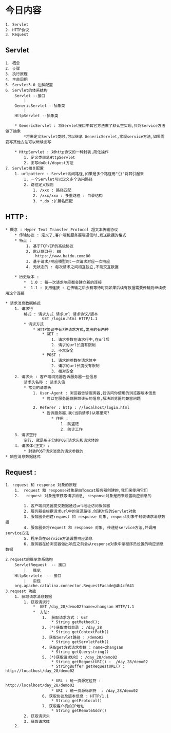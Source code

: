 # 今日内容
	1. Servlet
	2. HTTP协议
	3. Request


## Servlet
	1. 概念
	2. 步骤
	3. 执行原理
	4. 生命周期
	5. Servlet3.0 注解配置
	6. Servlet的体系结构
		Servlet --接口
			|
		GenericServlet --抽象类
			|
		HttpServlet --抽象类

		* GenericServlet : 将Servlet接口中其它方法做了默认空实现,只将Service方法做了抽象
			*将来定义Servlet类时,可以继承 GenericServlet,实现service方法,如果需要写其他方法可以继续复写

		* HttpServlet : 对http协议的一种封装,简化操作
			1. 定义类继承HttpServlet
			2. 复写doGet/dopost方法
	7. Servlet相关配置
		1. urlpattern : Servlet访问路径,如果是多个路径用"{}"将其引起来
			1. 一个Servlet可以定义多个访问路径 
			2. 路径定义规则
				1. /xxx : 路径匹配
				2. /xxx/xxx : 多重路径 : 目录结构
				3. *.do :扩展名匹配
## HTTP : 
	* 概念 : Hyper Text Transfer Protocol 超文本传输协议
		* 传输协议 : 定义了,客户端和服务器端通信时,发送数据的格式
		* 特点 :
			 1. 基于TCP/IP的高级协议
			 2. 默认端口号: 80
				 https://www.baidu.com:80
			 3. 基于请求/响应模型的:一次请求对应一次响应
			 4. 无状态的 : 每次请求之间相互独立,不能交互数据
			 
		* 历史版本 :
			*  1.0 : 每一次请求响应都会建立新的连接
			*  1.1 : 复用连接 : 在传输之后会有等待时间如果后续有数据需要传输则继续使用这个连接

	* 请求消息数据格式
		1. 请求行
			格式 : 请求方式 请求url 请求协议/版本
					GET /login.html HTTP/1.1
			* 请求方式
				* HTTP协议中有7种请求方式,常用的有两种
					* GET :
						1. 请求参数在请求行中,在url后
						2. 请求的url长度有限制
						3. 不太安全
					* POST :
						1. 请求的参数在请求体中
						2. 请求的url长度没有限制
						3. 相对安全
		2. 请求头 : 客户端浏览器告诉服务器一些信息
			请求头名称 : 请求头值
			* 常见的请求头
				1. User-Agent : 浏览器告诉服务器,我访问你使用的浏览器版本信息
					* 可以在服务器端获取该头的信息,解决浏览器的兼容问题	

				2. Referer : http : //localhost/login.html
					* 告诉服务器,我(当前请求)从哪里来?
						* 作用 :
							1. 防盗链
							2. 统计工作
		3. 请求空行
			空行, 就是用于分割POST请求头和请求体的
		4. 请求体(正文) :
			* 封装POST请求消息的请求参数的
	* 响应消息数据格式



## Request :
	1. request 和 response 对象的原理
		1.  request 和 response对象是由Tomcat服务器创建的,我们来使用它们
		2.   request 对象是来获取请求消息, response对象是用来设置响应消息的

			1. 客户端浏览器提交数据通过url地址访问服务器
			2. 服务器会根据请求url中的资源路径,创建对应的Servlet对象
			3. 服务器会创建request 和 response 对象, request对象中封装请求消息数据
			4. 服务器会将request 和 response 对象, 传递给service方法,并调用service方法
			5. 程序员在service方法设置响应消息
			6. 服务器在给浏览器做出响应之前会从response对象中拿程序员设置的响应消息数据

	2.request的继承体系结构
		ServletRequest  -- 接口
			|	继承
		HttpServlete  -- 接口
			|	实现
		org.apache.catalina.connector.RequestFacade@4b4cf641
	3.request 功能
		1. 获取请求消息数据
			1. 获取请求行
				*  GET /day_28/demo02?name=zhangsan HTTP/1.1
				*  方法:
					1.  获取请求方式 : GET
						* String getMethod();
					2. (*)获取虚拟目录 : /day_28
						* String getContextPath()
					3. 获取Servlet路径 : /demo02
						* String getServletPath()
					4. 获取get方式请求参数 : name=zhangsan
						* String getQuerystring()
					5. (*)获取请求URI : /day_28/demo02
						* String getRequestURI() :  /day_28/demo02
						* StringBuffer getRequestURL() : http://localhost/day_28/demo02

						* URL : 统一资源定位符 : http://localhost/day_28/demo02
						* URI : 统一资源标识符  : /day_28/demo02
					6. 获取协议及版本信息 : HTTP/1.1
						* String getProtocol()
					7. 获取客户机的IP地址
						* String getRemoteAddr()
			2. 获取请求头
			3. 获取请求体
		2. 
